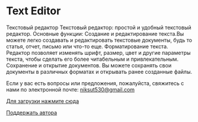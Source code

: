 # Text Editor
Текстовый редактор
Текстовый редактор: простой и удобный текстовый редактор. Основные функции: Создание и редактирование текста.Вы можете легко создавать и редактировать текстовые документы, будь то статья, отчет, письмо или что-то еще. Форматирование текста. Редактор позволяет изменять шрифт, размер, цвет и другие параметры текста, чтобы сделать его более читабельным и привлекательным. Сохранение и открытие документов. Вы можете сохранять свои документы в различных форматах и открывать ранее созданные файлы.

Если у вас есть вопросы или предложения, пожалуйста, свяжитесь с нами по электронной почте: niksut530@gmail.com

[Для загрузки нажмите сюда](https://github.com/nik-company/Text-Editor/releases)

[Поддержать автора](https://www.donationalerts.com/r/sutyagin_nikita)
